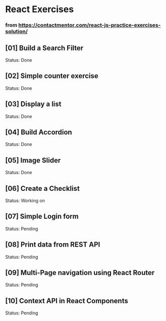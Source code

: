 # React Exercises
### from https://contactmentor.com/react-js-practice-exercises-solution/

## [01] Build a Search Filter
Status: Done

## [02] Simple counter exercise
Status: Done

## [03] Display a list
Status: Done

## [04] Build Accordion
Status: Done

## [05] Image Slider
Status: Done

## [06] Create a Checklist
Status: Working on

## [07] Simple Login form
Status: Pending

## [08] Print data from REST API
Status: Pending

## [09] Multi-Page navigation using React Router
Status: Pending

## [10] Context API in React Components
Status: Pending
